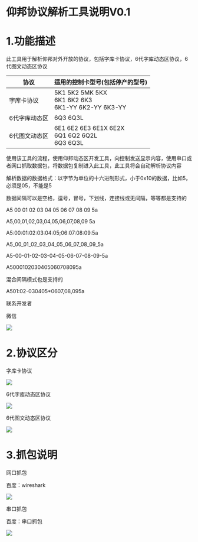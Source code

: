 # 仰邦协议解析工具说明V0.1
# 1.功能描述

此工具用于解析仰邦对外开放的协议，包括字库卡协议，6代字库动态区协议，6代图文动态区协议

| 协议       | 适用的控制卡型号(包括停产的型号) |
| ---------- | -------------------------------- |
| 字库卡协议 | 5K1 5K2 5MK 5KX<br>6K1 6K2 6K3<br>6K1-YY 6K2-YY 6K3-YY |
| 6代字库动态区 | 6Q3 6Q3L |
| 6代图文动态区 | 6E1 6E2 6E3 6E1X 6E2X<br>6Q1 6Q2 6Q2L <BR>6Q3 6Q3L |

使用该工具的流程，使用仰邦动态区开发工具，向控制发送显示内容，使用串口或者网口抓取数据包，将数据包复制进入此工具，此工具将会自动解析协议内容

解析数据的数据格式：以字节为单位的十六进制形式，小于0x10的数据，比如5，必须是05，不能是5

数据间隔可以是空格，逗号，冒号，下划线，连接线或无间隔，等等都是支持的

A5 00 01 02 03 04 05 06 07 08 09 5a

A5,00,01,02,03,04,05,06,07,08,09 5a

A5:00:01:02:03:04:05;06:07:08:09:5a

A5_00_01_02_03_04_05_06_07_08_09_5a

A5-00-01-02-03-04-05-06-07-08-09-5a

A5000102030405060708095a

混合间隔模式也是支持的

A501:02-030405*0607,08,095a



联系开发者

微信


![](https://gitee.com/strongercjd/Onbon-Protocol-Analysis/raw/master/image/006.jpg)

# 2.协议区分

字库卡协议


![](https://gitee.com/strongercjd/Onbon-Protocol-Analysis/raw/master/image/001.png)

6代字库动态区协议


![](https://gitee.com/strongercjd/Onbon-Protocol-Analysis/raw/master/image/005.png)

6代图文动态区协议


![](https://gitee.com/strongercjd/Onbon-Protocol-Analysis/raw/master/image/004.png)

# 3.抓包说明

网口抓包

百度：wireshark


![](https://gitee.com/strongercjd/Onbon-Protocol-Analysis/raw/master/image/003.png)

串口抓包

百度：串口抓包


![](https://gitee.com/strongercjd/Onbon-Protocol-Analysis/raw/master/image/002.png)
